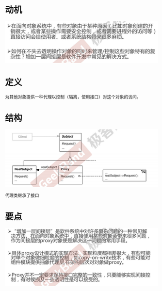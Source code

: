 # 动机

![image-20200614231850672](figure/image-20200614231850672.png)



# 定义

为其他对象提供一种代理以控制（隔离，使用接口）对这个对象的访问。





# 结构

![image-20200614232019773](figure/image-20200614232019773.png)

代理类继承了接口





# 要点

![image-20200614232048492](figure/image-20200614232048492.png)